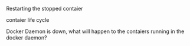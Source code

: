 Restarting the stopped contaier

 contaier life cycle

 

 Docker Daemon is down, what will happen to the contaiers running in the docker daemon?

